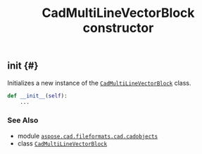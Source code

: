 ﻿---
title: CadMultiLineVectorBlock constructor
second_title: Aspose.CAD for Python via .NET API References
description: 
type: docs
weight: 10
url: /python-net/aspose.cad.fileformats.cad.cadobjects/cadmultilinevectorblock/__init__/
is_root: false
---

## __init__ {#}

Initializes a new instance of the [`CadMultiLineVectorBlock`](/cad/python-net/aspose.cad.fileformats.cad.cadobjects/cadmultilinevectorblock) class.



```python
def __init__(self):
    ...
```





### See Also
* module [`aspose.cad.fileformats.cad.cadobjects`](../../)
* class [`CadMultiLineVectorBlock`](/cad/python-net/aspose.cad.fileformats.cad.cadobjects/cadmultilinevectorblock)
